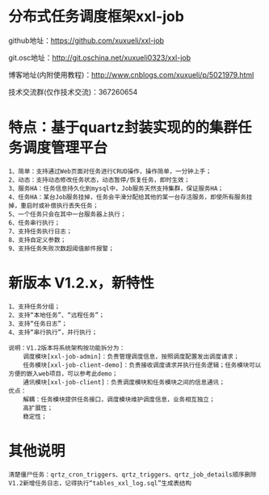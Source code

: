 # 分布式任务调度框架xxl-job
github地址：https://github.com/xuxueli/xxl-job

git.osc地址：http://git.oschina.net/xuxueli0323/xxl-job

博客地址(内附使用教程)：http://www.cnblogs.com/xuxueli/p/5021979.html

技术交流群(仅作技术交流)：367260654
	
# 特点：基于quartz封装实现的的集群任务调度管理平台
	1、简单：支持通过Web页面对任务进行CRUD操作，操作简单，一分钟上手；
	2、动态：支持动态修改任务状态，动态暂停/恢复任务，即时生效；
	3、服务HA：任务信息持久化到mysql中，Job服务天然支持集群，保证服务HA；
	4、任务HA：某台Job服务挂掉，任务会平滑分配给其他的某一台存活服务，即使所有服务挂掉，重启时或补偿执行丢失任务；
	5、一个任务只会在其中一台服务器上执行；
	6、任务串行执行；
	7、支持任务执行日志；
	8、支持自定义参数；
	9、支持任务失败次数超阈值邮件报警；

# 新版本 V1.2.x，新特性
	1、支持任务分组；
	2、支持“本地任务”、“远程任务”；
	3、支持“任务日志”；
	4、支持“串行执行”，并行执行；
	
	说明：V1.2版本将系统架构按功能拆分为：
		调度模块[xxl-job-admin]：负责管理调度信息，按照调度配置发出调度请求；
		任务模块[xxl-job-client-demo]：负责接收调度请求并执行任务逻辑；任务模块可以方便的嵌入web项目，可以参考此demo；
		通讯模块[xxl-job-client]：负责调度模块和任务模块之间的信息通讯；
	优点：
		解耦：任务模块提供任务接口，调度模块维护调度信息，业务相互独立；
		高扩展性；
		稳定性；
	
# 其他说明
	清楚僵尸任务：qrtz_cron_triggers、qrtz_triggers、qrtz_job_details顺序删除
	V1.2新增任务日志，记得执行“tables_xxl_log.sql”生成表结构
	